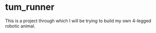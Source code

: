 # tum_runner
This is a project through which I will be trying to build my own 4-legged robotic animal.
